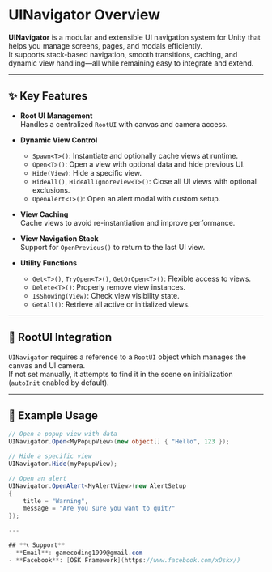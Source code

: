 # UINavigator Overview

**UINavigator** is a modular and extensible UI navigation system for Unity that helps you manage screens, pages, and modals efficiently.  
It supports stack-based navigation, smooth transitions, caching, and dynamic view handling—all while remaining easy to integrate and extend.

---

## ✨ Key Features

- **Root UI Management**  
  Handles a centralized `RootUI` with canvas and camera access.

- **Dynamic View Control**
  - `Spawn<T>()`: Instantiate and optionally cache views at runtime.
  - `Open<T>()`: Open a view with optional data and hide previous UI.
  - `Hide(View)`: Hide a specific view.
  - `HideAll()`, `HideAllIgnoreView<T>()`: Close all UI views with optional exclusions.
  - `OpenAlert<T>()`: Open an alert modal with custom setup.

- **View Caching**  
  Cache views to avoid re-instantiation and improve performance.

- **View Navigation Stack**  
  Support for `OpenPrevious()` to return to the last UI view.

- **Utility Functions**
  - `Get<T>()`, `TryOpen<T>()`, `GetOrOpen<T>()`: Flexible access to views.
  - `Delete<T>()`: Properly remove view instances.
  - `IsShowing(View)`: Check view visibility state.
  - `GetAll()`: Retrieve all active or initialized views.

---

## 🧩 RootUI Integration

`UINavigator` requires a reference to a `RootUI` object which manages the canvas and UI camera.  
If not set manually, it attempts to find it in the scene on initialization (`autoInit` enabled by default).

---

## 🧪 Example Usage

```csharp
// Open a popup view with data
UINavigator.Open<MyPopupView>(new object[] { "Hello", 123 });

// Hide a specific view
UINavigator.Hide(myPopupView);

// Open an alert
UINavigator.OpenAlert<MyAlertView>(new AlertSetup
{
    title = "Warning",
    message = "Are you sure you want to quit?"
});

---

## **📞 Support**
- **Email**: gamecoding1999@gmail.com  
- **Facebook**: [OSK Framework](https://www.facebook.com/xOskx/)
